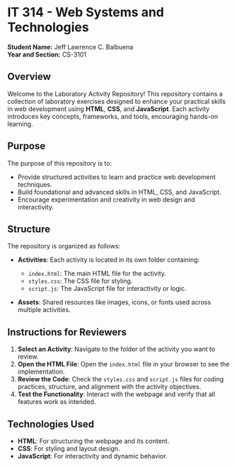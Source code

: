 # IT 314 - Web Systems and Technologies

**Student Name:** Jeff Lawrence C. Balbuena                                                    
**Year and Section:** CS-3101

## Overview  
Welcome to the Laboratory Activity Repository! This repository contains a collection of laboratory exercises designed to enhance your practical skills in web development using **HTML**, **CSS**, and **JavaScript**. Each activity introduces key concepts, frameworks, and tools, encouraging hands-on learning.  

## Purpose  
The purpose of this repository is to:  
* Provide structured activities to learn and practice web development techniques.  
* Build foundational and advanced skills in HTML, CSS, and JavaScript.  
* Encourage experimentation and creativity in web design and interactivity.  

## Structure  
The repository is organized as follows:  
* **Activities**: Each activity is located in its own folder containing:  
  * `index.html`: The main HTML file for the activity.  
  * `styles.css`: The CSS file for styling.  
  * `script.js`: The JavaScript file for interactivity or logic.  

* **Assets**: Shared resources like images, icons, or fonts used across multiple activities.  


## Instructions for Reviewers  
1. **Select an Activity**: Navigate to the folder of the activity you want to review.  
2. **Open the HTML File**: Open the `index.html` file in your browser to see the implementation.  
3. **Review the Code**: Check the `styles.css` and `script.js` files for coding practices, structure, and alignment with the activity objectives.  
4. **Test the Functionality**: Interact with the webpage and verify that all features work as intended.  


## Technologies Used  
* **HTML**: For structuring the webpage and its content.  
* **CSS**: For styling and layout design.  
* **JavaScript**: For interactivity and dynamic behavior.  


